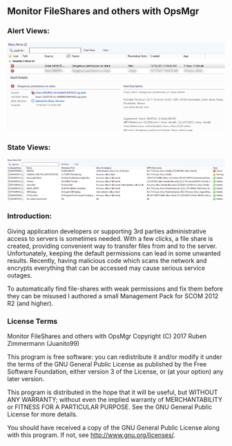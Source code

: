 ## Monitor FileShares and others with OpsMgr

### Alert Views:
![Admin_AlertView](https://raw.githubusercontent.com/Juanito99/AdminInfo_OpsMgr/master/PicturesForGitWebSite/AdminInfoMP_ShareAlert.png)

### State Views:
![Admin_StateView](https://raw.githubusercontent.com/Juanito99/AdminInfo_OpsMgr/master/PicturesForGitWebSite/AdminInfoMP_ShareState.png)



### Introduction:
Giving application developers or supporting 3rd parties administrative access to servers is sometimes needed. With a few clicks, a file share is created, providing convenient way to transfer files from and to the server. Unfortunately, keeping the default permissions can lead in some unwanted results.
Recently, having malicious code which scans the network and encrypts everything that can be accessed may cause serious service outages.

To automatically find file-shares with weak permissions and fix them before they can be misused I authored a small Management Pack for SCOM 2012 R2 (and higher). 




### License Terms

Monitor FileShares and others with OpsMgr
Copyright (C) 2017 Ruben Zimmermann (Juanito99)

This program is free software: you can redistribute it and/or modify
it under the terms of the GNU General Public License as published by
the Free Software Foundation, either version 3 of the License, or
(at your option) any later version.

This program is distributed in the hope that it will be useful,
but WITHOUT ANY WARRANTY; without even the implied warranty of
MERCHANTABILITY or FITNESS FOR A PARTICULAR PURPOSE.  See the
GNU General Public License for more details.

You should have received a copy of the GNU General Public License
along with this program.  If not, see <http://www.gnu.org/licenses/>.